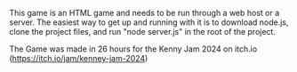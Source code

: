 This game is an HTML game and needs to be run through a web host or a server. The easiest way to get up and running with it is to download node.js, clone the project files, and run "node server.js" in the root of the project.

The Game was made in 26 hours for the Kenny Jam 2024 on itch.io (https://itch.io/jam/kenney-jam-2024)
